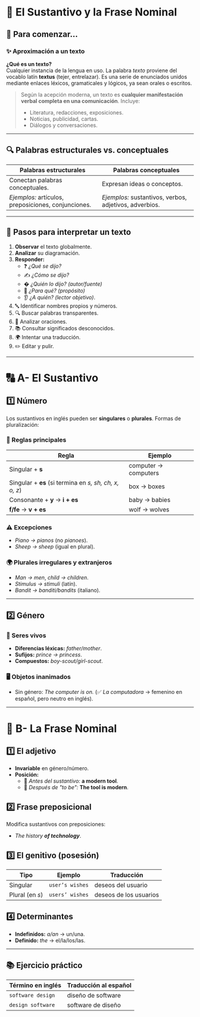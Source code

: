 # 📖 El Sustantivo y la Frase Nominal  

## 🎯 Para comenzar…  

### ✨ Aproximación a un texto  

**¿Qué es un texto?**  
Cualquier instancia de la lengua en uso. La palabra *texto* proviene del vocablo latín **textus** (tejer, entrelazar). Es una serie de enunciados unidos mediante enlaces léxicos, gramaticales y lógicos, ya sean orales o escritos.  

> Según la acepción moderna, un texto es **cualquier manifestación verbal completa en una comunicación**. Incluye:  
> - Literatura, redacciones, exposiciones.  
> - Noticias, publicidad, cartas.  
> - Diálogos y conversaciones.  

---  

## 🔍 Palabras estructurales vs. conceptuales  

| **Palabras estructurales**          | **Palabras conceptuales**          |  
|-------------------------------------|-------------------------------------|  
| Conectan palabras conceptuales.     | Expresan ideas o conceptos.        |  
| *Ejemplos:* artículos, preposiciones, conjunciones. | *Ejemplos:* sustantivos, verbos, adjetivos, adverbios. |  

---  

## 📝 Pasos para interpretar un texto  

1. **Observar** el texto globalmente.  
2. **Analizar** su diagramación.  
3. **Responder:**  
   - ❓ *¿Qué se dijo?*  
   - ✍️ *¿Cómo se dijo?*  
   - � *¿Quién lo dijo? (autor/fuente)*  
   - 🎯 *¿Para qué? (propósito)*  
   - 👂 *¿A quién? (lector objetivo)*.  
4. 🔤 Identificar nombres propios y números.  
5. 🔍 Buscar palabras transparentes.  
6. 📜 Analizar oraciones.  
7. 📚 Consultar significados desconocidos.  
8. 🌍 Intentar una traducción.  
9. ✏️ Editar y pulir.  

---  

# 🔠 A- El Sustantivo  

## 1️⃣ Número  
Los sustantivos en inglés pueden ser **singulares** o **plurales**. Formas de pluralización:  

### 📌 Reglas principales  
| **Regla**                          | **Ejemplo**               |  
|------------------------------------|---------------------------|  
| Singular + **s**                   | computer → computers      |  
| Singular + **es** (si termina en *s, sh, ch, x, o, z*) | box → boxes |  
| Consonante + **y** → **i + es**    | baby → babies             |  
| **f/fe** → **v + es**              | wolf → wolves             |  

### ⚠️ Excepciones  
- *Piano → pianos* (no *pianoes*).  
- *Sheep → sheep* (igual en plural).  

### 🌍 Plurales irregulares y extranjeros  
- *Man → men*, *child → children*.  
- *Stimulus → stimuli* (latín).  
- *Bandit → banditi/bandits* (italiano).  

---  

## 2️⃣ Género  

### 👥 Seres vivos  
- **Diferencias léxicas:** *father/mother*.  
- **Sufijos:** *prince → princess*.  
- **Compuestos:** *boy-scout/girl-scout*.  

### 🖥️ Objetos inanimados  
- Sin género: *The computer is on.* (✅ *La computadora* → femenino en español, pero neutro en inglés).  

---  

# 🧩 B- La Frase Nominal  

## 1️⃣ El adjetivo  
- **Invariable** en género/número.  
- **Posición:**  
  - 📌 *Antes del sustantivo:* **a modern tool**.  
  - 🔄 *Después de "to be":* **The tool is modern**.  

## 2️⃣ Frase preposicional  
Modifica sustantivos con preposiciones:  
- *The history **of technology***.  

## 3️⃣ El genitivo (posesión)  
| **Tipo**       | **Ejemplo**            | **Traducción**          |  
|----------------|------------------------|-------------------------|  
| Singular       | `user’s wishes`        | deseos del usuario      |  
| Plural (en *s*) | `users’ wishes`        | deseos de los usuarios  |  

## 4️⃣ Determinantes  
- **Indefinidos:** *a/an* → un/una.  
- **Definido:** *the* → el/la/los/las.  

---  

## 📚 Ejercicio práctico  
| **Término en inglés**   | **Traducción al español**  |  
|-------------------------|---------------------------|  
| `software design`       | diseño de software        |  
| `design software`       | software de diseño        |  

